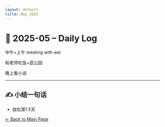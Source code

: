 ```yaml
---
layout: default
title: May 2025
---
```


# 📅 2025-05 – Daily Log


中午+上午
meeting with wei

和老师吃饭+逛公园

晚上看小说

---

## ✍️ 小结一句话
- 放松第1.5天


[← Back to Main Page](/index.md)
 
